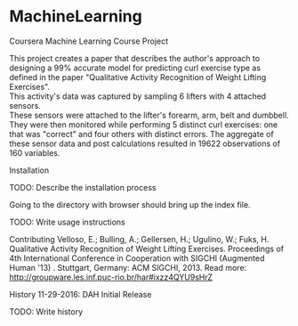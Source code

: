 # MachineLearning
Coursera Machine Learning Course Project

This project creates a paper that describes the author's approach to designing a 99% accurate model 
for predicting curl exercise type as defined in the paper "Qualitative Activity Recognition of Weight Lifting Exercises".  
This activity's data was captured by sampling 6 lifters with 4 attached sensors.  
These sensors were attached to the lifter's forearm, arm, belt and dumbbell.  They were then monitored while 
performing 5 distinct curl exercises: one that was "correct" and four others 
with distinct errors.  The aggregate of these sensor data and post calculations resulted 
in 19622 observations of 160 variables. 

Installation

TODO: Describe the installation process

Going to the directory with browser should bring up the index file.

TODO: Write usage instructions

Contributing
Velloso, E.; Bulling, A.; Gellersen, H.; Ugulino, W.; Fuks, H. Qualitative Activity Recognition of Weight Lifting Exercises. 
Proceedings of 4th International Conference in Cooperation with SIGCHI (Augmented Human '13) . 
Stuttgart, Germany: ACM SIGCHI, 2013.
Read more: http://groupware.les.inf.puc-rio.br/har#ixzz4QYU9sHrZ

History
11-29-2016: DAH Initial Release

TODO: Write history
